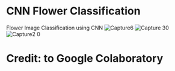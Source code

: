 # CNN Flower Classification 
Flower Image Classification using CNN
![Capture6](https://user-images.githubusercontent.com/51823754/119271879-cd497800-bc03-11eb-9ec7-1f6e65e3c531.PNG)
![Capture 30](https://user-images.githubusercontent.com/51823754/119272176-06ceb300-bc05-11eb-891f-cc907bebc0c1.PNG)
![Capture2 0](https://user-images.githubusercontent.com/51823754/119271772-42687d80-bc03-11eb-9d66-ed65306fab38.PNG)
# Credit: to Google Colaboratory
